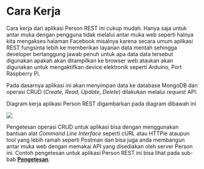 # Cara Kerja

Cara kerja dari aplikasi Person REST ini cukup mudah. Hanya saja untuk antar muka dengan pengguna tidak melalui antar muka web seperti halnya kita mengakses halaman Facebook misalnya karena secara umum aplikasi REST fungsinta lebih ke memberikan layanan data mentah sehingga developer bertanggung jawab penuh untuk apa data data tersebut digunakan apakah akan ditampilkan ke browser web ataukan akan digunakan untuk mengaktifkan device elektronik seperti Arduino, Port Raspberry Pi.  

Pada dasarnya aplikasi ini akan menyimpan data ke database MongoDB dan operasi CRUD (*Create, Read, Update, Delete*) dilakukan melalui *request* API.

Diagram kerja aplikasi Person REST digambarkan pada diagram dibawah ini


![](https://raw.githubusercontent.com/junwatu/pengenalan-nodejs-gitbook/develop/images/persons-rest-diagram.png)



Pengetesan operasi CRUD untuk aplikasi bisa dengan menggunakan bantuan alat *Command Line Interface* seperti cURL atau HTTPie ataupun tool yang lebih ramah seperti Postman dan bisa juga anda membangun antar muka web dengan memakai API yang disediakan oleh server Person ini. Contoh pengetesan untuk aplikasi Person REST ini bisa lihat pada sub-bab [**Pengetesan**](./testing.md).